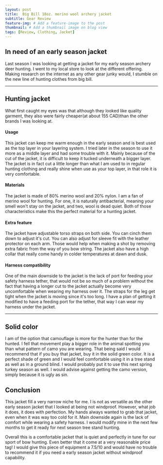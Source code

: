 ```yaml
---
layout: post
title:  Big Bill 18oz. merino wool archery jacket
subtitle: Gear Review
feature-img: # Add a feature-image to the post
thumbnail: # Add a thumbnail image on blog view
tags: [Review, Clothing, Jacket]
---
```


## In need of an early season jacket

Last season I was looking at getting a jacket for my early season archery deer hunting. I went to my local store to look at the different offering. Making research on the internet as any other gear junky would, I stumble on the new line of hunting clothes from big bill.

*****

## Hunting jacket

What first caught my eyes was that although they looked like quality garment, they also were fairly cheaper(at about 155 CAD)than the other brands I was looking at.

#### Usage

This jacket can keep me warm enough in the early season and is best used as the top layer in your layering system. I tried later in the season to use it more as a middle layer and had some trouble with it. Mainly because of the cut of the jacket, it is difficult to keep it tucked underneath a bigger layer. The jacket is in fact cut a little longer than what I am used to in regular hunting clothing and really shine when use as your top layer, in that role it is very comfortable.

#### Materials

The jacket is made of 80% merino wool and 20% nylon. I am a fan of merino wool for hunting. For one, it is naturally antibacterial, meaning your smell won't stay on the jacket, and two, wool is dead quiet. Both of those characteristics make this the perfect material for a hunting jacket.

#### Extra feature

The jacket have adjustable torso straps on both side. You can cinch them down to adjust it's cut. You can also adjust for sleeve fit with the leather protector on each arm. Those would help when making a shot by removing extra fabric from the way of you bow string. The jacket also have a high collar that really come handy in colder temperatures at dawn and dusk.

#### Harness compatibility

One of the main downside to the jacket is the lack of port for feeding your safety harness tether, that would not be so much of a problem without the fact that having a longer cut to the jacket actually become very uncomfortable when wearing my harness over it. The straps for the leg get tight when the jacket is moving since it's too long. I have a plan of getting it modified to have a feeding port for the tether, that way I can wear my harness under the jacket.

*****

## Solid color

I am of the option that camouflage is more for the hunter than for the hunted. I fell that movement play a bigger role in the animal spotting you than what pattern of camo you are wearing. That being said I would recommend that if you buy that jacket, buy it in the solid green color. It is a perfect shade of green and I would feel comfortable using it in a tree stand as well as in a ground blind. I would probably put it to use this next spring turkey season as well. I would advise against getting the camo version, simply because it is ugly as sin.

## Conclusion

This jacket fill a very narrow niche for me. I is not as versatile as the other early season jacket that I looked at being not windproof. However, what job it does, it does with perfection. My hands always wanted to grab that jacket, even when it was way too cold for it. Main downside again is the lack of comfort while wearing a safety harness. I would modify mine in the next few months to get it ready for next season tree stand hunting.

Overall this is a comfortable jacket that is quiet and perfectly in tune for our sport of bow hunting. Even better that it come at a very reasonable price tag! I would give this piece of equipment a 7.5/10 and would have no trouble to recommend it if you need a early season jacket without windproof capability.
